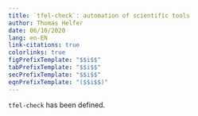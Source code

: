 ```yaml
---
title: `tfel-check`: automation of scientific tools
author: Thomas Helfer
date: 06/10/2020
lang: en-EN
link-citations: true
colorlinks: true
figPrefixTemplate: "$$i$$"
tabPrefixTemplate: "$$i$$"
secPrefixTemplate: "$$i$$"
eqnPrefixTemplate: "($$i$$)"
---
```



`tfel-check` has been defined.